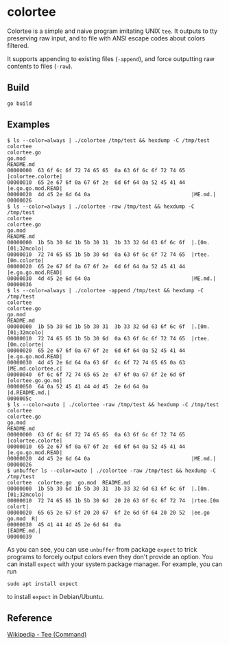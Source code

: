 # colortee

Colortee is a simple and naive program imitating UNIX `tee`. It outputs to tty preserving raw input, and to file with ANSI escape codes about colors filtered.

It supports appending to existing files (`-append`), and force outputting raw contents to files (`-raw`).

## Build

`go build`

## Examples

```shell
$ ls --color=always | ./colortee /tmp/test && hexdump -C /tmp/test
colortee
colortee.go
go.mod
README.md
00000000  63 6f 6c 6f 72 74 65 65  0a 63 6f 6c 6f 72 74 65  |colortee.colorte|
00000010  65 2e 67 6f 0a 67 6f 2e  6d 6f 64 0a 52 45 41 44  |e.go.go.mod.READ|
00000020  4d 45 2e 6d 64 0a                                 |ME.md.|
00000026
$ ls --color=always | ./colortee -raw /tmp/test && hexdump -C /tmp/test
colortee
colortee.go
go.mod
README.md
00000000  1b 5b 30 6d 1b 5b 30 31  3b 33 32 6d 63 6f 6c 6f  |.[0m.[01;32mcolo|
00000010  72 74 65 65 1b 5b 30 6d  0a 63 6f 6c 6f 72 74 65  |rtee.[0m.colorte|
00000020  65 2e 67 6f 0a 67 6f 2e  6d 6f 64 0a 52 45 41 44  |e.go.go.mod.READ|
00000030  4d 45 2e 6d 64 0a                                 |ME.md.|
00000036
$ ls --color=always | ./colortee -append /tmp/test && hexdump -C /tmp/test
colortee
colortee.go
go.mod
README.md
00000000  1b 5b 30 6d 1b 5b 30 31  3b 33 32 6d 63 6f 6c 6f  |.[0m.[01;32mcolo|
00000010  72 74 65 65 1b 5b 30 6d  0a 63 6f 6c 6f 72 74 65  |rtee.[0m.colorte|
00000020  65 2e 67 6f 0a 67 6f 2e  6d 6f 64 0a 52 45 41 44  |e.go.go.mod.READ|
00000030  4d 45 2e 6d 64 0a 63 6f  6c 6f 72 74 65 65 0a 63  |ME.md.colortee.c|
00000040  6f 6c 6f 72 74 65 65 2e  67 6f 0a 67 6f 2e 6d 6f  |olortee.go.go.mo|
00000050  64 0a 52 45 41 44 4d 45  2e 6d 64 0a              |d.README.md.|
0000005c
$ ls --color=auto | ./colortee -raw /tmp/test && hexdump -C /tmp/test
colortee
colortee.go
go.mod
README.md
00000000  63 6f 6c 6f 72 74 65 65  0a 63 6f 6c 6f 72 74 65  |colortee.colorte|
00000010  65 2e 67 6f 0a 67 6f 2e  6d 6f 64 0a 52 45 41 44  |e.go.go.mod.READ|
00000020  4d 45 2e 6d 64 0a                                 |ME.md.|
00000026
$ unbuffer ls --color=auto | ./colortee -raw /tmp/test && hexdump -C /tmp/test
colortee  colortee.go  go.mod  README.md
00000000  1b 5b 30 6d 1b 5b 30 31  3b 33 32 6d 63 6f 6c 6f  |.[0m.[01;32mcolo|
00000010  72 74 65 65 1b 5b 30 6d  20 20 63 6f 6c 6f 72 74  |rtee.[0m  colort|
00000020  65 65 2e 67 6f 20 20 67  6f 2e 6d 6f 64 20 20 52  |ee.go  go.mod  R|
00000030  45 41 44 4d 45 2e 6d 64  0a                       |EADME.md.|
00000039
```

As you can see, you can use `unbuffer` from package `expect` to trick programs to forcely output colors even they don't provide an option. You can install `expect` with your system package manager. For example, you can run

```shell
sudo apt install expect
```

to install `expect` in Debian/Ubuntu.

## Reference

[Wikipedia - Tee (Command)](https://en.wikipedia.org/wiki/Tee_(command)#Unix_and_Unix-like_2:~:text=ls%20%2D%2Dcolor%3Dalways%20%7C%20tee%20%3E(sed%20%22s%2F%5Cx1b%5B%5Em%5D*m%2F%2Fg%22%20%3E%20ls.txt))